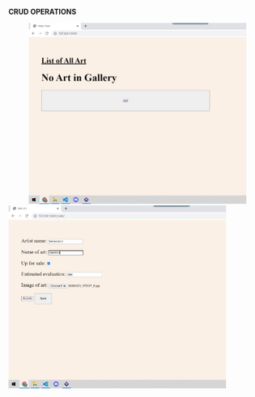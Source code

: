 **CRUD OPERATIONS** 


<img src="Screenshots/front page.jpeg" width=430 hspace="40"/><img src="Screenshots/add.jpeg" width=430/>

